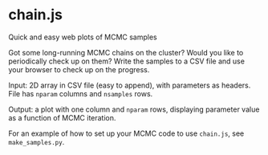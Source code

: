 # chain.js
Quick and easy web plots of MCMC samples

Got some long-running MCMC chains on the cluster? Would you like to periodically check up on them? Write the samples to a CSV file and use your browser to check up on the progress.

Input: 2D array in CSV file (easy to append), with parameters as headers. File has `nparam` columns and `nsamples` rows.

Output: a plot with one column and `nparam` rows, displaying parameter value as a function of MCMC iteration.

For an example of how to set up your MCMC code to use `chain.js`, see `make_samples.py`.
